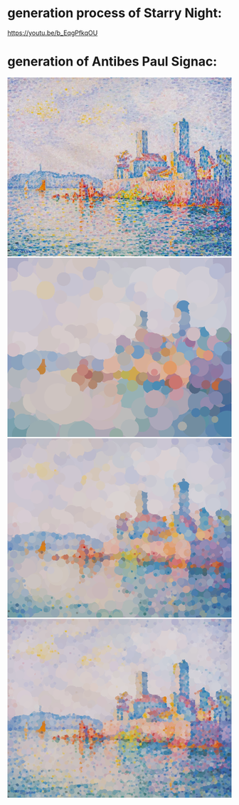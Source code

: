 # generation process of Starry Night:
 https://youtu.be/b_EqgPfkqOU

# generation of Antibes Paul Signac:
![Target image](read_me_images/Antibes_Paul_Signac.jpg)
![](read_me_images/gen1000_screenshot_19.02.2024.png)
![](read_me_images/gen3000_screenshot_19.02.2024.png)
![](read_me_images/gen9999_screenshot_19.02.2024.png)
